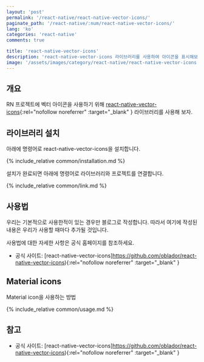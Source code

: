 ```yaml
---
layout: 'post'
permalink: '/react-native/react-native-vector-icons/'
paginate_path: '/react-native/:num/react-native-vector-icons/'
lang: 'ko'
categories: 'react-native'
comments: true

title: 'react-native-vector-icons'
description: 'react-native-vector-icons 라이브러리를 사용하여 아이콘을 표시해보자.'
image: '/assets/images/category/react-native/react-native-vector-icons.jpg'
---
```



## 개요
RN 프로젝트에 벡터 아이콘을 사용하기 위해 [react-native-vector-icons](https://github.com/oblador/react-native-vector-icons){:rel="nofollow noreferrer" :target="_blank" } 라이브러리를 사용해 보자.

## 라이브러리 설치
아래에 명령어로 react-native-vector-icons을 설치합니다.

{% include_relative common/installation.md %}

설치가 완료되면 아래에 명령어로 라이브러리와 프로젝트를 연결합니다.

{% include_relative common/link.md %}

## 사용법
우리는 기본적으로 사용한적이 있는 경우만 블로그로 작성합니다. 따라서 여기에 작성된 내용은 우리가 사용할 때마다 추가될 것입니다.

사용법에 대한 자세한 사항은 공식 홈페이지를 참조하세요.
- 공식 사이트: [react-native-vector-icons]https://github.com/oblador/react-native-vector-icons){:rel="nofollow noreferrer" :target="_blank" }

## Material icons
Material icon을 사용하는 방법

{% include_relative common/usage.md %}

## 참고
- 공식 사이트: [react-native-vector-icons]https://github.com/oblador/react-native-vector-icons){:rel="nofollow noreferrer" :target="_blank" }